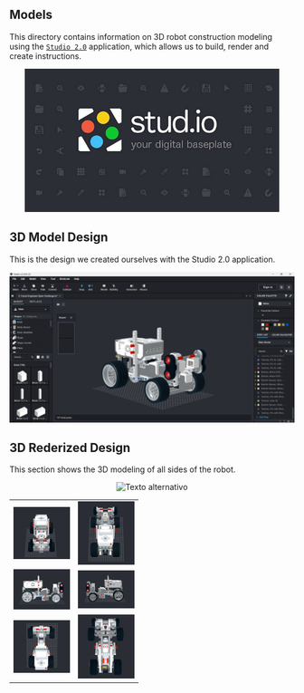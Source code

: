 ## Models
This directory contains information on 3D robot construction modeling using the [`Studio 2.0`](https://www.bricklink.com/v3/studio/download.page) application, which allows us to build, render and create instructions.

<div style="text-align: center;">
  <img src="https://github.com/csvprobotica/Bender21Meraki/blob/main/models/Studio2.0.jpg" alt="Texto alternativo" width="450"/>
</div>

## 3D Model Design
This is the design we created ourselves with the Studio 2.0 application.

<div style="text-align: center;">
  <img src="https://github.com/csvprobotica/Bender21Meraki/blob/main/models/Modelado3D.png" alt="Texto alternativo" width="700"/>
</div>

## 3D Rederized Design
This section shows the 3D modeling of all sides of the robot.

<div style="text-align: center;">
  <img src="https://github.com/csvprobotica/Bender21Meraki/blob/main/models/3D_Model.gif" alt="Texto alternativo" width="250"/>
</div>

<table>
  <tr>
    <td><img src="https://github.com/csvprobotica/Bender21Meraki/blob/main/models/Render/FRONT.png" alt="Front" width="100"/></td>
    <td><img src="https://github.com/csvprobotica/Bender21Meraki/blob/main/models/Render/BACK.png" alt="Back" width="100"/></td>
  </tr>
  <tr>
    <td><img src="https://github.com/csvprobotica/Bender21Meraki/blob/main/models/Render/LEFT.png" alt="Left" width="100"/></td>
    <td><img src="https://github.com/csvprobotica/Bender21Meraki/blob/main/models/Render/RIGHT.png" alt="Right" width="100"/></td>
  </tr>
  <tr>
    <td><img src="https://github.com/csvprobotica/Bender21Meraki/blob/main/models/Render/TOP.png" alt="Top" width="100"/></td>
    <td><img src="https://github.com/csvprobotica/Bender21Meraki/blob/main/models/Render/BOTTOM.png" alt="Bottom" width="100"/></td>
  </tr>
</table>

